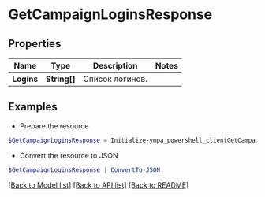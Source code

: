 # GetCampaignLoginsResponse
## Properties

Name | Type | Description | Notes
------------ | ------------- | ------------- | -------------
**Logins** | **String[]** | Список логинов. | 

## Examples

- Prepare the resource
```powershell
$GetCampaignLoginsResponse = Initialize-ympa_powershell_clientGetCampaignLoginsResponse  -Logins null
```

- Convert the resource to JSON
```powershell
$GetCampaignLoginsResponse | ConvertTo-JSON
```

[[Back to Model list]](../README.md#documentation-for-models) [[Back to API list]](../README.md#documentation-for-api-endpoints) [[Back to README]](../README.md)

